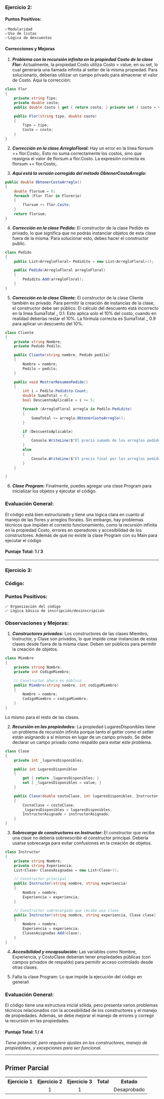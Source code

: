 ### Ejercicio 2:

#### Puntos Positivos:

    ✅Modularidad
    ✅Uso de listas
    ✅Lógica de descuentos

#### Correcciones y Mejoras

1. **_Problema con la recursión infinita en la propiedad Costo de la clase Flor:_** Actualmente, la propiedad Costo utiliza Costo = value; en su set, lo cual generaría una llamada infinita al setter de la misma propiedad. Para solucionarlo, deberías utilizar un campo privado para almacenar el valor de Costo. Aquí la corrección:

```csharp
class Flor
{
    private string Tipo;
    private double costo;
    public double Costo { get { return costo; } private set { costo = value; } }

    public Flor(string tipo, double costo)
    {
        Tipo = tipo;
        Costo = costo;
    }
}
```

2. **_Corrección en la clase ArregloFloral:_**
   Hay un error en la línea florsum =+ flor.Costo;. Esto no suma correctamente los costos, sino que reasigna el valor de florsum a flor.Costo. La expresión correcta es florsum += flor.Costo;.

3. **_Aquí está la versión corregida del método ObtenerCostoArreglo:_**

```csharp
public double ObtenerCostoArreglo()
{
    double florsum = 0;
    foreach (Flor flor in Florerio)
    {
        florsum += flor.Costo;
    }
    return florsum;
}
```

4. **_Corrección en la clase Pedido:_**
   El constructor de la clase Pedido es privado, lo que significa que no podrás instanciar objetos de esta clase fuera de la misma. Para solucionar esto, debes hacer el constructor public.

```csharp
class Pedido
{
    public List<ArregloFloral> Pedidito = new List<ArregloFloral>();

    public Pedido(ArregloFloral arregloFloral)
    {
        Pedidito.Add(arregloFloral);
    }
}
```

5. **_Corrección en la clase Cliente:_**
   El constructor de la clase Cliente también es privado. Para permitir la creación de instancias de la clase, el constructor debe ser público.
   El cálculo del descuento está incorrecto en la línea SumaTotal _ 0.1. Esto aplica solo el 10% del costo, cuando en realidad deberías restar el 10%. La fórmula correcta es SumaTotal _ 0.9 para aplicar un descuento del 10%.

```csharp
class Cliente
{
    private string Nombre;
    private Pedido Pedilo;

    public Cliente(string nombre, Pedido pedilo)
    {
        Nombre = nombre;
        Pedilo = pedilo;
    }

    public void MostrarResumenPedido()
    {
        int i = Pedilo.Pedidito.Count;
        double SumaTotal = 0;
        bool DescuentoAplicable = i >= 5;

        foreach (ArregloFloral arreglo in Pedilo.Pedidito)
        {
            SumaTotal += arreglo.ObtenerCostoArreglo();
        }

        if (DescuentoAplicable)
        {
            Console.WriteLine($"El precio sumado de los arreglos pedidos es: {SumaTotal}. Debido a tener un descuento por cantidad, el precio final es {SumaTotal * 0.9}.");
        }
        else
        {
            Console.WriteLine($"El precio final por los arreglos pedidos es: {SumaTotal}. ");
        }
    }

}
```

6. **_Clase Program:_** Finalmente, puedes agregar una clase Program para inicializar los objetos y ejecutar el código.

### Evaluación General:

El código está bien estructurado y tiene una lógica clara en cuanto al manejo de las flores y arreglos florales. Sin embargo, hay problemas técnicos que impiden el correcto funcionamiento, como la recursión infinita en la propiedad Costo, errores en operadores y accesibilidad de los constructores. Además de que no existe la clase Program con su Main para ejecutar el código

#### Puntaje Total: 1 / 3

---

### Ejercicio 3:

### Código:

### Puntos Positivos:

    ✅ Organización del código
    ✅ Lógica básica de inscripción/desinscripción

### Observaciones y Mejoras:

1. **_Constructores privados:_** Los constructores de las clases Miembro, Instructor, y Clase son privados, lo que impide crear instancias de estas clases desde fuera de la misma clase. Deben ser públicos para permitir la creación de objetos.

```csharp
class Miembro
{
    private string Nombre;
    private int CodigoMiembro;

    // Constructor ahora es público
    public Miembro(string nombre, int codigoMiembro)
    {
        Nombre = nombre;
        CodigoMiembro = codigoMiembro;
    }
}
```

Lo mismo para el resto de las clases.

2. **_Recursión en las propiedades:_** La propiedad LugaresDisponibles tiene un problema de recursión infinita porque tanto el getter como el setter están asignando a sí mismos en lugar de un campo privado. Se debe declarar un campo privado como respaldo para evitar este problema.

```csharp
class Clase
{
    private int _lugaresDisponibles;

    public int LugaresDisponibles
    {
        get { return _lugaresDisponibles; }
        set { _lugaresDisponibles = value; }
    }

    public Clase(double costoClase, int lugaresDisponibles, Instructor instructorAsignado)
    {
        CostoClase = costoClase;
        _lugaresDisponibles = lugaresDisponibles;
        InstructorAsignado = instructorAsignado;
    }
}
```

3. **_Sobrecarga de constructores en Instructor:_** El constructor que recibe una clase no debería sobreescribir el constructor principal. Debería usarse sobrecarga para evitar confusiones en la creación de objetos.

```csharp
class Instructor
{
    private string Nombre;
    private string Experiencia;
    List<Clase> ClasesAsignadas = new List<Clase>();

    // Constructor principal
    public Instructor(string nombre, string experiencia)
    {
        Nombre = nombre;
        Experiencia = experiencia;
    }

    // Constructor sobrecargado que recibe una clase
    public Instructor(string nombre, string experiencia, Clase clase)
    {
        Nombre = nombre;
        Experiencia = experiencia;
        ClasesAsignadas.Add(clase);
    }
}
```

4. **_Accesibilidad y encapsulación:_** Las variables como Nombre, Experiencia, y CostoClase deberían tener propiedades públicas (con campos privados de respaldo) para permitir acceso controlado desde otras clases.

5. Falta la clase Program: Lo que impide la ejecución del código en generañ

### Evaluación General:

El código tiene una estructura inicial sólida, pero presenta varios problemas técnicos relacionados con la accesibilidad de los constructores y el manejo de propiedades. Además, se debe mejorar el manejo de errores y corregir la recursión en las propiedades.

#### Puntaje Total: 1 / 4

_Tiene potencial, pero requiere ajustes en los constructores, manejo de propiedades, y excepciones para ser funcional._

---

## Primer Parcial

<table>
  <tr>
    <th>Ejercicio 1</th>
    <th>Ejercicio 2</th>
    <th>Ejercicio 3</th>
    <th>Total</th>
    <th>Estado</th>
  </tr>
  <tr>
    <td align="center"></td>
    <td align="center">1</td>
    <td align="center">1</td>
    <td align="center"></td>
    <td align="center">Desaprobado</td>
  </tr>
</table>

